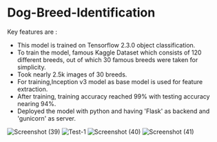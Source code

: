 # Dog-Breed-Identification


Key features are :
* This model is trained on Tensorflow 2.3.0 object classification.
* To train the model, famous Kaggle Dataset which consists of 120 different breeds, out of which 30 famous breeds were taken for simplicity.
* Took nearly 2.5k images of 30 breeds.
* For training,Inception v3 model as base model is used for feature extraction.
* After training, training accuracy reached 99% with testing accuracy nearing 94%.
* Deployed the model with python and having 'Flask' as backend and 'gunicorn' as server.

![Screenshot (39)](https://user-images.githubusercontent.com/124882021/235482845-b1318daa-954a-4f4b-950e-f9f7332d3b4f.png)
![Test-1](https://user-images.githubusercontent.com/124882021/235482892-2051dd21-8431-4b6f-85fa-15a6b28b1f4c.jpg)
![Screenshot (40)](https://user-images.githubusercontent.com/124882021/235482911-b90b4aca-f6c5-4b7c-adab-e81c7f760585.png)
![Screenshot (41)](https://user-images.githubusercontent.com/124882021/235482920-3b0433a1-b625-4156-9959-4b8f86a3b51f.png)
